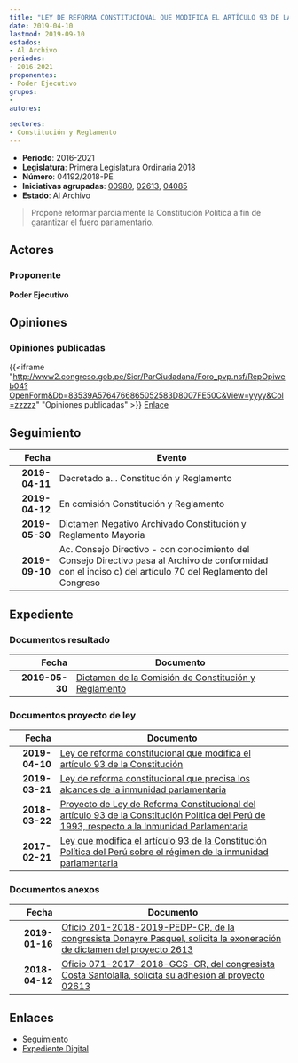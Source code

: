 ```yaml
---
title: "LEY DE REFORMA CONSTITUCIONAL QUE MODIFICA EL ARTÍCULO 93 DE LA CONSTITUCIÓN"
date: 2019-04-10
lastmod: 2019-09-10
estados:
- Al Archivo
periodos:
- 2016-2021
proponentes:
- Poder Ejecutivo
grupos:
- 
autores:

sectores:
- Constitución y Reglamento
---
```

- **Periodo**: 2016-2021
- **Legislatura**: Primera Legislatura Ordinaria 2018
- **Número**: 04192/2018-PE
- **Iniciativas agrupadas**: [00980](../../00900/00980), [02613](../../02600/02613), [04085](../../04000/04085)
- **Estado**: Al Archivo

> Propone reformar parcialmente la Constitución Política a fin de garantizar el fuero parlamentario.


## Actores

### Proponente

**Poder Ejecutivo**

## Opiniones

### Opiniones publicadas

{{<iframe "http://www2.congreso.gob.pe/Sicr/ParCiudadana/Foro_pvp.nsf/RepOpiweb04?OpenForm&Db=83539A5764766865052583D8007FE50C&View=yyyy&Col=zzzzz" "Opiniones publicadas" >}}
[Enlace](http://www2.congreso.gob.pe/Sicr/ParCiudadana/Foro_pvp.nsf/RepOpiweb04?OpenForm&Db=83539A5764766865052583D8007FE50C&View=yyyy&Col=zzzzz)


## Seguimiento

| Fecha | Evento |
|------:|--------|
| **2019-04-11** | Decretado a... Constitución y Reglamento |
| **2019-04-12** | En comisión Constitución y Reglamento |
| **2019-05-30** | Dictamen Negativo Archivado Constitución y Reglamento Mayoria |
| **2019-09-10** | Ac. Consejo Directivo - con conocimiento del Consejo Directivo pasa al Archivo de conformidad con el inciso c) del artículo 70 del Reglamento del Congreso |

## Expediente

### Documentos resultado

| Fecha | Documento |
|------:|-----------|
| **2019-05-30** | [Dictamen de la Comisión de Constitución y Reglamento](http://www.leyes.congreso.gob.pe/Documentos/2016_2021/Dictamenes/Proyectos_de_Ley/00980DC04MAY20190530.pdf) |

### Documentos proyecto de ley

| Fecha | Documento |
|------:|-----------|
| **2019-04-10** | [Ley de reforma constitucional que modifica el artículo 93 de la Constitución](http://www.leyes.congreso.gob.pe/Documentos/2016_2021/Proyectos_de_Ley_y_de_Resoluciones_Legislativas/PL0419220190410.pdf) |
| **2019-03-21** | [Ley de reforma constitucional que precisa los alcances de la inmunidad parlamentaria](http://www.leyes.congreso.gob.pe/Documentos/2016_2021/Proyectos_de_Ley_y_de_Resoluciones_Legislativas/PL0408520190321.pdf) |
| **2018-03-22** | [Proyecto de Ley de Reforma Constitucional del artículo 93 de la Constitución Política del Perú de 1993, respecto a la Inmunidad Parlamentaria](http://www.leyes.congreso.gob.pe/Documentos/2016_2021/Proyectos_de_Ley_y_de_Resoluciones_Legislativas/PL0261320180322..pdf) |
| **2017-02-21** | [Ley que modifica el artículo 93 de la Constitución Política del Perú sobre el régimen de la inmunidad parlamentaria](http://www.leyes.congreso.gob.pe/Documentos/2016_2021/Proyectos_de_Ley_y_de_Resoluciones_Legislativas/PL0098020170221..pdf) |

### Documentos anexos

| Fecha | Documento |
|------:|-----------|
| **2019-01-16** | [Oficio 201-2018-2019-PEDP-CR, de la congresista Donayre Pasquel, solicita la exoneración de dictamen del proyecto 2613](http://www.leyes.congreso.gob.pe/Documentos/2016_2021/Oficios/Congresistas/OFICIO-201-2018-2019-PEDP-CR.pdf) |
| **2018-04-12** | [Oficio 071-2017-2018-GCS-CR, del congresista Costa Santolalla, solicita su adhesión al proyecto 02613](http://www.leyes.congreso.gob.pe/Documentos/2016_2021/Adhesiones/Proyectos_de_Ley/OFICIO-071-2017-2018-GCS-CR.pdf) |

## Enlaces

- [Seguimiento](http://www2.congreso.gob.pe/Sicr/TraDocEstProc/CLProLey2016.nsf/f7fff46988ca05b1052578e100829cc7/ebd42629cfe4e16b052583d900013547?OpenDocument)
- [Expediente Digital](http://www2.congreso.gob.pe/Sicr/TraDocEstProc/Expvirt_2011.nsf/visbusqptramdoc1621/04192?opendocument)

